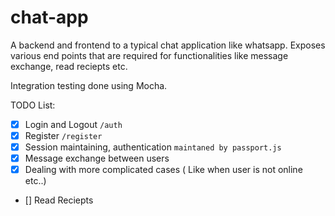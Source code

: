 # chat-app

A backend and frontend to a typical chat application like whatsapp. Exposes various end points that are required for functionalities like message exchange, read reciepts etc.

Integration testing done using Mocha. 

TODO List:

- [x] Login and Logout `/auth`
- [x] Register `/register`
- [x] Session maintaining, authentication `maintaned by passport.js`
- [x] Message exchange between users
- [x] Dealing with more complicated cases ( Like when user is not online etc..)
- [] Read Reciepts

